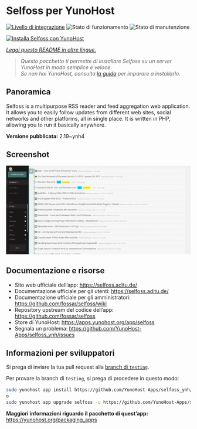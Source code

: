 <!--
N.B.: Questo README è stato automaticamente generato da <https://github.com/YunoHost/apps/tree/master/tools/readme_generator>
NON DEVE essere modificato manualmente.
-->

# Selfoss per YunoHost

[![Livello di integrazione](https://dash.yunohost.org/integration/selfoss.svg)](https://dash.yunohost.org/appci/app/selfoss) ![Stato di funzionamento](https://ci-apps.yunohost.org/ci/badges/selfoss.status.svg) ![Stato di manutenzione](https://ci-apps.yunohost.org/ci/badges/selfoss.maintain.svg)

[![Installa Selfoss con YunoHost](https://install-app.yunohost.org/install-with-yunohost.svg)](https://install-app.yunohost.org/?app=selfoss)

*[Leggi questo README in altre lingue.](./ALL_README.md)*

> *Questo pacchetto ti permette di installare Selfoss su un server YunoHost in modo semplice e veloce.*  
> *Se non hai YunoHost, consulta [la guida](https://yunohost.org/install) per imparare a installarlo.*

## Panoramica

Selfoss is a multipurpose RSS reader and feed aggregation web application. It allows you to easily follow updates from different web sites, social networks and other platforms, all in single place. It is written in PHP, allowing you to run it basically anywhere.


**Versione pubblicata:** 2.19~ynh4

## Screenshot

![Screenshot di Selfoss](./doc/screenshots/screenshot1.png)

## Documentazione e risorse

- Sito web ufficiale dell’app: <https://selfoss.aditu.de/>
- Documentazione ufficiale per gli utenti: <https://selfoss.aditu.de/>
- Documentazione ufficiale per gli amministratori: <https://github.com/fossar/selfoss/wiki>
- Repository upstream del codice dell’app: <https://github.com/fossar/selfoss>
- Store di YunoHost: <https://apps.yunohost.org/app/selfoss>
- Segnala un problema: <https://github.com/YunoHost-Apps/selfoss_ynh/issues>

## Informazioni per sviluppatori

Si prega di inviare la tua pull request alla [branch di `testing`](https://github.com/YunoHost-Apps/selfoss_ynh/tree/testing).

Per provare la branch di `testing`, si prega di procedere in questo modo:

```bash
sudo yunohost app install https://github.com/YunoHost-Apps/selfoss_ynh/tree/testing --debug
o
sudo yunohost app upgrade selfoss -u https://github.com/YunoHost-Apps/selfoss_ynh/tree/testing --debug
```

**Maggiori informazioni riguardo il pacchetto di quest’app:** <https://yunohost.org/packaging_apps>
